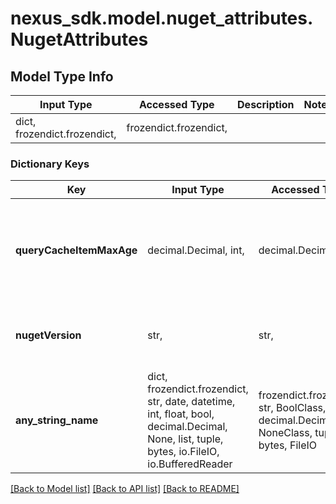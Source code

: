 # nexus_sdk.model.nuget_attributes.NugetAttributes

## Model Type Info

| Input Type                   | Accessed Type          | Description | Notes |
| ---------------------------- | ---------------------- | ----------- | ----- |
| dict, frozendict.frozendict, | frozendict.frozendict, |             |

### Dictionary Keys

| Key                      | Input Type                                                                                                                                  | Accessed Type                                                                           | Description                                                              | Notes                                     |
| ------------------------ | ------------------------------------------------------------------------------------------------------------------------------------------- | --------------------------------------------------------------------------------------- | ------------------------------------------------------------------------ | ----------------------------------------- |
| **queryCacheItemMaxAge** | decimal.Decimal, int,                                                                                                                       | decimal.Decimal,                                                                        | How long to cache query results from the proxied repository (in seconds) | [optional] value must be a 32 bit integer |
| **nugetVersion**         | str,                                                                                                                                        | str,                                                                                    | Nuget protocol version                                                   | [optional] must be one of ["V2", "V3", ]  |
| **any_string_name**      | dict, frozendict.frozendict, str, date, datetime, int, float, bool, decimal.Decimal, None, list, tuple, bytes, io.FileIO, io.BufferedReader | frozendict.frozendict, str, BoolClass, decimal.Decimal, NoneClass, tuple, bytes, FileIO | any string name can be used but the value must be the correct type       | [optional]                                |

[[Back to Model list]](../../README.md#documentation-for-models) [[Back to API list]](../../README.md#documentation-for-api-endpoints) [[Back to README]](../../README.md)
